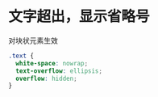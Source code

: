 # 文字超出，显示省略号
对块状元素生效
```css
.text {
  white-space: nowrap;
  text-overflow: ellipsis;
  overflow: hidden;
}
```